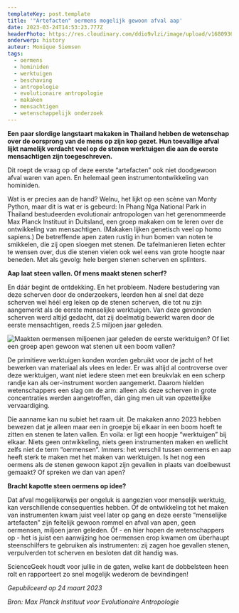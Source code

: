 ```yaml
---
templateKey: post.template
title: '"Artefacten" oermens mogelijk gewoon afval aap'
date: 2023-03-24T14:53:23.777Z
headerPhoto: https://res.cloudinary.com/ddio9vlzi/image/upload/v1680936063/sciencegeek/posts/artefacten-stenen-bijl.jpg
onderwerp: history
auteur: Monique Siemsen
tags:
  - oermens
  - hominiden
  - werktuigen
  - beschaving
  - antropologie
  - evolutionaire antropologie
  - makaken
  - mensachtigen
  - wetenschappelijk onderzoek
---
```


**Een paar slordige langstaart makaken in Thailand hebben de wetenschap over de oorsprong van de mens op zijn kop gezet. Hun toevallige afval lijkt namelijk verdacht veel op de stenen werktuigen die aan de eerste mensachtigen zijn toegeschreven.**

Dit roept de vraag op of deze eerste “artefacten” ook niet doodgewoon afval waren van apen. En helemaal geen instrumentontwikkeling van hominiden.

Wat is er precies aan de hand? Welnu, het lijkt op een scène van Monty Python, maar dit is wat er is gebeurd: In Phang Nga National Park in Thailand bestudeerden evolutionair antropologen van het gerenommeerde Max Planck Instituut in Duitsland, een groep makaken om te leren over de ontwikkeling van mensachtigen. (Makaken lijken genetisch veel op homo sapiens.) De betreffende apen zaten rustig in hun bomen van noten te smikkelen, die zij open sloegen met stenen. De tafelmanieren lieten echter te wensen over, dus die stenen vielen ook wel eens van grote hoogte naar beneden. Met als gevolg: hele bergen stenen scherven en splinters.

**Aap laat steen vallen. Of mens maakt stenen scherf?**

En dáár begint de ontdekking. En het probleem. Nadere bestudering van deze scherven door de onderzoekers, leerden hen al snel dat deze scherven wel héél erg leken op de stenen scherven, die tot nu zijn aangemerkt als de eerste menselijke werktuigen. Van deze gevonden scherven werd altijd gedacht, dat zij doelmatig bewerkt waren door de eerste mensachtigen, reeds 2.5 miljoen jaar geleden.

![Maakten oermensen miljoenen jaar geleden de eerste werktuigen? Of liet een groep apen gewoon wat stenen uit een boom vallen?](https://res.cloudinary.com/ddio9vlzi/image/upload/v1680936063/sciencegeek/posts/artefacten-oermens.jpg "Pixabay.com")

De primitieve werktuigen konden worden gebruikt voor de jacht of het bewerken van materiaal als vlees en leder. Er was altijd al controverse over deze werktuigen, want niet iedere steen met een breukvlak en een scherp randje kan als oer-instrument worden aangemerkt. Daarom hielden wetenschappers een slag om de arm: alleen als deze scherven in grote concentraties werden aangetroffen, dán ging men uit van opzettelijke vervaardiging.

Die aanname kan nu subiet het raam uit. De makaken anno 2023 hebben bewezen dat je alleen maar een in groepje bij elkaar in een boom hoeft te zitten en stenen te laten vallen. En voila: er ligt een hoopje “werktuigen” bij elkaar. Niets geen ontwikkeling, niets geen instrumenten maken en wellicht zelfs niet de term “oermensen”. Immers: het verschil tussen oermens en aap heeft sterk te maken met het maken van werktuigen. Is het nog een oermens als de stenen gewoon kapot zijn gevallen in plaats van doelbewust gemaakt? Of spreken we dan van apen?

**Bracht kapotte steen oermens op idee?**

Dat afval mogelijkerwijs per ongeluk is aangezien voor menselijk werktuig, kan verschillende consequenties hebben. Óf de ontwikkeling tot het maken van instrumenten kwam juist veel later op gang en deze eerste “menselijke artefacten” zijn feitelijk gewoon rommel en afval van apen, geen oermensen, miljoen jaren geleden. Óf - en hier hopen de wetenschappers op - het is juist een aanwijzing hoe oermensen erop kwamen om überhaupt steenschilfers te gebruiken als instrumenten: zij zagen hoe gevallen stenen, verpulverden tot scherven en besloten dat dit handig was.

ScienceGeek houdt voor jullie in de gaten, welke kant de dobbelsteen heen rolt en rapporteert zo snel mogelijk wederom de bevindingen!

_Gepubliceerd op 24 maart 2023_

_B﻿ron: Max Planck Instituut voor Evolutionaire Antropologie_
